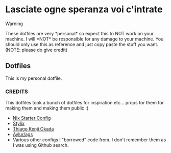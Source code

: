 # Lasciate ogne speranza voi c'intrate

> [!WARNING]
> These dotfiles are very \*personal\* so expect this to NOT work on your machine. I will \*NOT\* be responsible for any damage to your machine.
> You should only use this as reference and just copy paste the stuff you want. (NOTE: please do give credit)

## Dotfiles

This is my personal dotfile.

### CREDITS

This dotfiles took a bunch of dotfiles for inspiration etc... props for them for making them and making them public :\)

- [Nix Starter Config](https://github.com/Misterio77/nix-starter-configs)
- [Stylix](https://github.com/danth/stylix)
- [Thiago Kenji Okada](https://github.com/thiagokokada/nix-configs)
- [Aylur/ags](https://github.com/Aylur/ags)
- Various other configs I "borrowed" code from. I don't remember them as I was using Github search.
